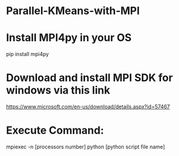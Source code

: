 # Parallel-KMeans-with-MPI

# Install MPI4py in your OS
pip install mpi4py

# Download and install MPI SDK for windows via this link
https://www.microsoft.com/en-us/download/details.aspx?id=57467

# Execute Command:
mpiexec -n [processors number] python [python script file name]
